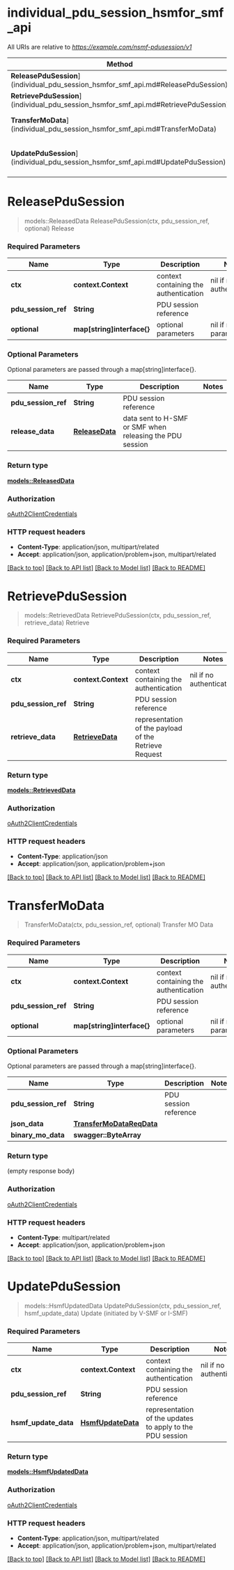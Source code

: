 # individual_pdu_session_hsmfor_smf_api

All URIs are relative to *https://example.com/nsmf-pdusession/v1*

Method | HTTP request | Description
------------- | ------------- | -------------
**ReleasePduSession**](individual_pdu_session_hsmfor_smf_api.md#ReleasePduSession) | **POST** /pdu-sessions/{pduSessionRef}/release | Release
**RetrievePduSession**](individual_pdu_session_hsmfor_smf_api.md#RetrievePduSession) | **POST** /pdu-sessions/{pduSessionRef}/retrieve | Retrieve
**TransferMoData**](individual_pdu_session_hsmfor_smf_api.md#TransferMoData) | **POST** /pdu-sessions/{pduSessionRef}/transfer-mo-data | Transfer MO Data
**UpdatePduSession**](individual_pdu_session_hsmfor_smf_api.md#UpdatePduSession) | **POST** /pdu-sessions/{pduSessionRef}/modify | Update (initiated by V-SMF or I-SMF)


# **ReleasePduSession**
> models::ReleasedData ReleasePduSession(ctx, pdu_session_ref, optional)
Release

### Required Parameters

Name | Type | Description  | Notes
------------- | ------------- | ------------- | -------------
 **ctx** | **context.Context** | context containing the authentication | nil if no authentication
  **pdu_session_ref** | **String**| PDU session reference | 
 **optional** | **map[string]interface{}** | optional parameters | nil if no parameters

### Optional Parameters
Optional parameters are passed through a map[string]interface{}.

Name | Type | Description  | Notes
------------- | ------------- | ------------- | -------------
 **pdu_session_ref** | **String**| PDU session reference | 
 **release_data** | [**ReleaseData**](ReleaseData.md)| data sent to H-SMF or SMF when releasing the PDU session | 

### Return type

[**models::ReleasedData**](ReleasedData.md)

### Authorization

[oAuth2ClientCredentials](../README.md#oAuth2ClientCredentials)

### HTTP request headers

 - **Content-Type**: application/json, multipart/related
 - **Accept**: application/json, application/problem+json, multipart/related

[[Back to top]](#) [[Back to API list]](../README.md#documentation-for-api-endpoints) [[Back to Model list]](../README.md#documentation-for-models) [[Back to README]](../README.md)

# **RetrievePduSession**
> models::RetrievedData RetrievePduSession(ctx, pdu_session_ref, retrieve_data)
Retrieve

### Required Parameters

Name | Type | Description  | Notes
------------- | ------------- | ------------- | -------------
 **ctx** | **context.Context** | context containing the authentication | nil if no authentication
  **pdu_session_ref** | **String**| PDU session reference | 
  **retrieve_data** | [**RetrieveData**](RetrieveData.md)| representation of the payload of the Retrieve Request | 

### Return type

[**models::RetrievedData**](RetrievedData.md)

### Authorization

[oAuth2ClientCredentials](../README.md#oAuth2ClientCredentials)

### HTTP request headers

 - **Content-Type**: application/json
 - **Accept**: application/json, application/problem+json

[[Back to top]](#) [[Back to API list]](../README.md#documentation-for-api-endpoints) [[Back to Model list]](../README.md#documentation-for-models) [[Back to README]](../README.md)

# **TransferMoData**
> TransferMoData(ctx, pdu_session_ref, optional)
Transfer MO Data

### Required Parameters

Name | Type | Description  | Notes
------------- | ------------- | ------------- | -------------
 **ctx** | **context.Context** | context containing the authentication | nil if no authentication
  **pdu_session_ref** | **String**| PDU session reference | 
 **optional** | **map[string]interface{}** | optional parameters | nil if no parameters

### Optional Parameters
Optional parameters are passed through a map[string]interface{}.

Name | Type | Description  | Notes
------------- | ------------- | ------------- | -------------
 **pdu_session_ref** | **String**| PDU session reference | 
 **json_data** | [**TransferMoDataReqData**](TransferMoDataReqData.md)|  | 
 **binary_mo_data** | **swagger::ByteArray**|  | 

### Return type

 (empty response body)

### Authorization

[oAuth2ClientCredentials](../README.md#oAuth2ClientCredentials)

### HTTP request headers

 - **Content-Type**: multipart/related
 - **Accept**: application/json, application/problem+json

[[Back to top]](#) [[Back to API list]](../README.md#documentation-for-api-endpoints) [[Back to Model list]](../README.md#documentation-for-models) [[Back to README]](../README.md)

# **UpdatePduSession**
> models::HsmfUpdatedData UpdatePduSession(ctx, pdu_session_ref, hsmf_update_data)
Update (initiated by V-SMF or I-SMF)

### Required Parameters

Name | Type | Description  | Notes
------------- | ------------- | ------------- | -------------
 **ctx** | **context.Context** | context containing the authentication | nil if no authentication
  **pdu_session_ref** | **String**| PDU session reference | 
  **hsmf_update_data** | [**HsmfUpdateData**](HsmfUpdateData.md)| representation of the updates to apply to the PDU session | 

### Return type

[**models::HsmfUpdatedData**](HsmfUpdatedData.md)

### Authorization

[oAuth2ClientCredentials](../README.md#oAuth2ClientCredentials)

### HTTP request headers

 - **Content-Type**: application/json, multipart/related
 - **Accept**: application/json, application/problem+json, multipart/related

[[Back to top]](#) [[Back to API list]](../README.md#documentation-for-api-endpoints) [[Back to Model list]](../README.md#documentation-for-models) [[Back to README]](../README.md)

